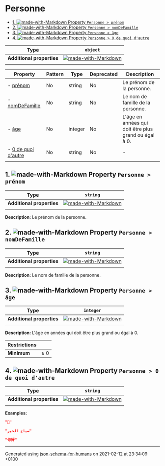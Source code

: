 # Personne

- [1. ![made-with-Markdown](https://img.shields.io/badge/Optional-yellow) Property `Personne > prénom`](#pr_nom)
- [2. ![made-with-Markdown](https://img.shields.io/badge/Optional-yellow) Property `Personne > nomDeFamille`](#nomDeFamille)
- [3. ![made-with-Markdown](https://img.shields.io/badge/Optional-yellow) Property `Personne > âge`](#a_ge)
- [4. ![made-with-Markdown](https://img.shields.io/badge/Optional-yellow) Property `Personne > 0 de quoi d'autre`](#a0_de_quoi_d_autre)

| Type | `object` |
| ---- | --- |
| **Additional properties** |[![made-with-Markdown](https://img.shields.io/badge/Any%20type-allowed-green)](# "Additional Properties of any type are allowed.")|
|  |  |

| Property | Pattern | Type | Deprecated | Description |
| -------- | ------- | ---- | ---------- | ----------- |
|-  [prénom](#pr_nom)|No|string|No|Le prénom de la personne.|
|-  [nomDeFamille](#nomDeFamille)|No|string|No|Le nom de famille de la personne.|
|-  [âge](#a_ge)|No|integer|No|L'âge en années qui doit être plus grand ou égal à 0.|
|-  [0 de quoi d'autre](#a0_de_quoi_d_autre)|No|string|No|-|
|  |  |  |  |  |

## <a name="pr_nom"></a>1. ![made-with-Markdown](https://img.shields.io/badge/Optional-yellow) Property `Personne > prénom`

| Type | `string` |
| ---- | --- |
| **Additional properties** |[![made-with-Markdown](https://img.shields.io/badge/Any%20type-allowed-green)](# "Additional Properties of any type are allowed.")|
|  |  |

**Description:** Le prénom de la personne.

## <a name="nomDeFamille"></a>2. ![made-with-Markdown](https://img.shields.io/badge/Optional-yellow) Property `Personne > nomDeFamille`

| Type | `string` |
| ---- | --- |
| **Additional properties** |[![made-with-Markdown](https://img.shields.io/badge/Any%20type-allowed-green)](# "Additional Properties of any type are allowed.")|
|  |  |

**Description:** Le nom de famille de la personne.

## <a name="a_ge"></a>3. ![made-with-Markdown](https://img.shields.io/badge/Optional-yellow) Property `Personne > âge`

| Type | `integer` |
| ---- | --- |
| **Additional properties** |[![made-with-Markdown](https://img.shields.io/badge/Any%20type-allowed-green)](# "Additional Properties of any type are allowed.")|
|  |  |

**Description:** L'âge en années qui doit être plus grand ou égal à 0.

| Restrictions |   |
| ------------ | - |
| **Minimum** | &ge; 0 |

## <a name="a0_de_quoi_d_autre"></a>4. ![made-with-Markdown](https://img.shields.io/badge/Optional-yellow) Property `Personne > 0 de quoi d'autre`

| Type | `string` |
| ---- | --- |
| **Additional properties** |[![made-with-Markdown](https://img.shields.io/badge/Any%20type-allowed-green)](# "Additional Properties of any type are allowed.")|
|  |  |

**Examples:** 

```json
"🖖"
```
```json
"صباح الخير"
```
```json
"你好"
```

----------------------------------------------------------------------------------------------------------------------------
Generated using [json-schema-for-humans](https://github.com/coveooss/json-schema-for-humans) on 2021-02-12 at 23:34:09 +0100